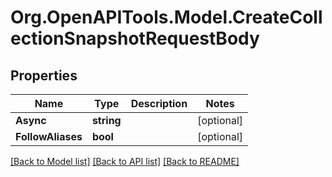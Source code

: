 # Org.OpenAPITools.Model.CreateCollectionSnapshotRequestBody

## Properties

Name | Type | Description | Notes
------------ | ------------- | ------------- | -------------
**Async** | **string** |  | [optional] 
**FollowAliases** | **bool** |  | [optional] 

[[Back to Model list]](../../README.md#documentation-for-models) [[Back to API list]](../../README.md#documentation-for-api-endpoints) [[Back to README]](../../README.md)

